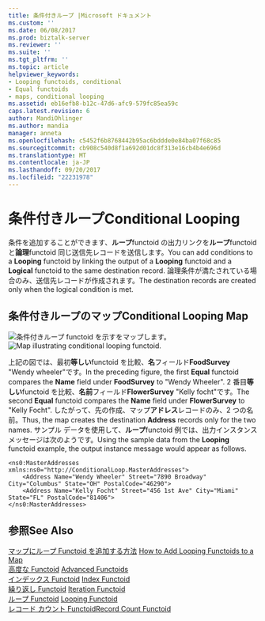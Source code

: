 ```yaml
---
title: 条件付きループ |Microsoft ドキュメント
ms.custom: ''
ms.date: 06/08/2017
ms.prod: biztalk-server
ms.reviewer: ''
ms.suite: ''
ms.tgt_pltfrm: ''
ms.topic: article
helpviewer_keywords:
- Looping functoids, conditional
- Equal functoids
- maps, conditional looping
ms.assetid: eb16efb8-b12c-47d6-afc9-579fc85ea59c
caps.latest.revision: 6
author: MandiOhlinger
ms.author: mandia
manager: anneta
ms.openlocfilehash: c5452f6b8768442b95ac6bddde0e84ba07f68c85
ms.sourcegitcommit: cb908c540d8f1a692d01dc8f313e16cb4b4e696d
ms.translationtype: MT
ms.contentlocale: ja-JP
ms.lasthandoff: 09/20/2017
ms.locfileid: "22231978"
---
```

# <a name="conditional-looping"></a><span data-ttu-id="371fd-102">条件付きループ</span><span class="sxs-lookup"><span data-stu-id="371fd-102">Conditional Looping</span></span>
<span data-ttu-id="371fd-103">条件を追加することができます、**ループ**functoid の出力リンクを**ループ**functoid と**論理**functoid 同じ送信先レコードを送信します。</span><span class="sxs-lookup"><span data-stu-id="371fd-103">You can add conditions to a **Looping** functoid by linking the output of a **Looping** functoid and a **Logical** functoid to the same destination record.</span></span> <span data-ttu-id="371fd-104">論理条件が満たされている場合のみ、送信先レコードが作成されます。</span><span class="sxs-lookup"><span data-stu-id="371fd-104">The destination records are created only when the logical condition is met.</span></span>  
  
## <a name="conditional-looping-map"></a><span data-ttu-id="371fd-105">条件付きループのマップ</span><span class="sxs-lookup"><span data-stu-id="371fd-105">Conditional Looping Map</span></span>  
 <span data-ttu-id="371fd-106">![条件付きループ functoid を示すをマップします。](../core/media/loopingconditionalfunctoid.gif "loopingconditionalfunctoid")</span><span class="sxs-lookup"><span data-stu-id="371fd-106">![Map illustrating conditional looping functoid.](../core/media/loopingconditionalfunctoid.gif "loopingconditionalfunctoid")</span></span>  
  
 <span data-ttu-id="371fd-107">上記の図では、最初**等しい**functoid を比較、**名**フィールド**FoodSurvey** "Wendy wheeler"です。</span><span class="sxs-lookup"><span data-stu-id="371fd-107">In the preceding figure, the first **Equal** functoid compares the **Name** field under **FoodSurvey** to "Wendy Wheeler".</span></span> <span data-ttu-id="371fd-108">2 番目**等しい**functoid を比較、**名前**フィールド**FlowerSurvey** "Kelly focht"です。</span><span class="sxs-lookup"><span data-stu-id="371fd-108">The second **Equal** functoid compares the **Name** field under **FlowerSurvey** to "Kelly Focht".</span></span> <span data-ttu-id="371fd-109">したがって、先の作成、マップ**アドレス**レコードのみ、2 つの名前。</span><span class="sxs-lookup"><span data-stu-id="371fd-109">Thus, the map creates the destination **Address** records only for the two names.</span></span> <span data-ttu-id="371fd-110">サンプル データを使用して、**ループ**functoid 例では、出力インスタンス メッセージは次のようです。</span><span class="sxs-lookup"><span data-stu-id="371fd-110">Using the sample data from the **Looping** functoid example, the output instance message would appear as follows.</span></span>  
  
```  
<ns0:MasterAddresses xmlns:ns0="http://ConditionalLoop.MasterAddresses">  
    <Address Name="Wendy Wheeler" Street="7890 Broadway" City="Columbus" State="OH" PostalCode="46290">  
    <Address Name="Kelly Focht" Street="456 1st Ave" City="Miami" State="FL" PostalCode="81406">  
</ns0:MasterAddresses>  
```  
  
## <a name="see-also"></a><span data-ttu-id="371fd-111">参照</span><span class="sxs-lookup"><span data-stu-id="371fd-111">See Also</span></span>  
 <span data-ttu-id="371fd-112">[マップにループ Functoid を追加する方法](../core/how-to-add-looping-functoids-to-a-map.md) </span><span class="sxs-lookup"><span data-stu-id="371fd-112">[How to Add Looping Functoids to a Map](../core/how-to-add-looping-functoids-to-a-map.md) </span></span>  
 <span data-ttu-id="371fd-113">[高度な Functoid](../core/advanced-functoids.md) </span><span class="sxs-lookup"><span data-stu-id="371fd-113">[Advanced Functoids](../core/advanced-functoids.md) </span></span>  
 <span data-ttu-id="371fd-114">[インデックス Functoid](../core/index-functoid.md) </span><span class="sxs-lookup"><span data-stu-id="371fd-114">[Index Functoid](../core/index-functoid.md) </span></span>  
 <span data-ttu-id="371fd-115">[繰り返し Functoid](../core/iteration-functoid.md) </span><span class="sxs-lookup"><span data-stu-id="371fd-115">[Iteration Functoid](../core/iteration-functoid.md) </span></span>  
 <span data-ttu-id="371fd-116">[ループ Functoid](../core/looping-functoid.md) </span><span class="sxs-lookup"><span data-stu-id="371fd-116">[Looping Functoid](../core/looping-functoid.md) </span></span>  
 [<span data-ttu-id="371fd-117">レコード カウント Functoid</span><span class="sxs-lookup"><span data-stu-id="371fd-117">Record Count Functoid</span></span>](../core/record-count-functoid.md)